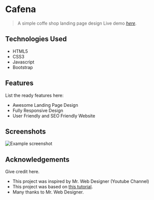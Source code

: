 # Cafena
> A simple coffe shop landing page design
> Live demo [_here_](https://sajib-hossan1.github.io/coffee-shop/).

## Technologies Used
- HTML5
- CSS3
- Javascript
- Bootstrap


## Features
List the ready features here:
- Awesome Landing Page Design
- Fully Responsive Design
- User Friendly and SEO Friendly Website


## Screenshots
![Example screenshot](https://i.ibb.co/RSc1Trs/cafena-responsive.jpg)


## Acknowledgements
Give credit here.
- This project was inspired by Mr. Web Designer (Youtube Channel)
- This project was based on [this tutorial](https://www.youtube.com/watch?v=TVFu4-Kd4oM&t=1138s).
- Many thanks to Mr. Web Designer.
